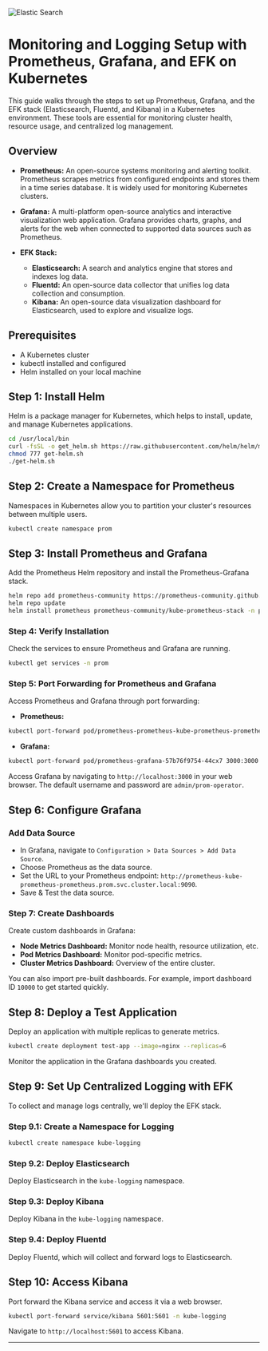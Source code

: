 

![Elastic Search](https://github.com/user-attachments/assets/8241bae3-66fb-4462-8a68-cdec3b38c74a)


# Monitoring and Logging Setup with Prometheus, Grafana, and EFK on Kubernetes

This guide walks through the steps to set up Prometheus, Grafana, and the EFK stack (Elasticsearch, Fluentd, and Kibana) in a Kubernetes environment. These tools are essential for monitoring cluster health, resource usage, and centralized log management.

## Overview

- **Prometheus:** An open-source systems monitoring and alerting toolkit. Prometheus scrapes metrics from configured endpoints and stores them in a time series database. It is widely used for monitoring Kubernetes clusters.

- **Grafana:** A multi-platform open-source analytics and interactive visualization web application. Grafana provides charts, graphs, and alerts for the web when connected to supported data sources such as Prometheus.

- **EFK Stack:** 
  - **Elasticsearch:** A search and analytics engine that stores and indexes log data.
  - **Fluentd:** An open-source data collector that unifies log data collection and consumption.
  - **Kibana:** An open-source data visualization dashboard for Elasticsearch, used to explore and visualize logs.

## Prerequisites

- A Kubernetes cluster
- kubectl installed and configured
- Helm installed on your local machine

## Step 1: Install Helm

Helm is a package manager for Kubernetes, which helps to install, update, and manage Kubernetes applications.

```bash
cd /usr/local/bin
curl -fsSL -o get_helm.sh https://raw.githubusercontent.com/helm/helm/main/scripts/get-helm-3
chmod 777 get-helm.sh
./get-helm.sh
```

## Step 2: Create a Namespace for Prometheus

Namespaces in Kubernetes allow you to partition your cluster's resources between multiple users.

```bash
kubectl create namespace prom
```

## Step 3: Install Prometheus and Grafana

Add the Prometheus Helm repository and install the Prometheus-Grafana stack.

```bash
helm repo add prometheus-community https://prometheus-community.github.io/helm-charts
helm repo update
helm install prometheus prometheus-community/kube-prometheus-stack -n prom
```

### Step 4: Verify Installation

Check the services to ensure Prometheus and Grafana are running.

```bash
kubectl get services -n prom
```

### Step 5: Port Forwarding for Prometheus and Grafana

Access Prometheus and Grafana through port forwarding:

- **Prometheus:**

```bash
kubectl port-forward pod/prometheus-prometheus-kube-prometheus-prometheus-0 9090:9090 -n prom
```

- **Grafana:**

```bash
kubectl port-forward pod/prometheus-grafana-57b76f9754-44cx7 3000:3000 -n prom
```

Access Grafana by navigating to `http://localhost:3000` in your web browser. The default username and password are `admin/prom-operator`.

## Step 6: Configure Grafana

### Add Data Source

- In Grafana, navigate to `Configuration > Data Sources > Add Data Source`.
- Choose Prometheus as the data source.
- Set the URL to your Prometheus endpoint: `http://prometheus-kube-prometheus-prometheus.prom.svc.cluster.local:9090`.
- Save & Test the data source.

### Step 7: Create Dashboards

Create custom dashboards in Grafana:

- **Node Metrics Dashboard:** Monitor node health, resource utilization, etc.
- **Pod Metrics Dashboard:** Monitor pod-specific metrics.
- **Cluster Metrics Dashboard:** Overview of the entire cluster.

You can also import pre-built dashboards. For example, import dashboard ID `10000` to get started quickly.

## Step 8: Deploy a Test Application

Deploy an application with multiple replicas to generate metrics.

```bash
kubectl create deployment test-app --image=nginx --replicas=6
```

Monitor the application in the Grafana dashboards you created.

## Step 9: Set Up Centralized Logging with EFK

To collect and manage logs centrally, we'll deploy the EFK stack.

### Step 9.1: Create a Namespace for Logging

```bash
kubectl create namespace kube-logging
```

### Step 9.2: Deploy Elasticsearch

Deploy Elasticsearch in the `kube-logging` namespace.

### Step 9.3: Deploy Kibana

Deploy Kibana in the `kube-logging` namespace.

### Step 9.4: Deploy Fluentd

Deploy Fluentd, which will collect and forward logs to Elasticsearch.

## Step 10: Access Kibana

Port forward the Kibana service and access it via a web browser.

```bash
kubectl port-forward service/kibana 5601:5601 -n kube-logging
```

Navigate to `http://localhost:5601` to access Kibana.

---
